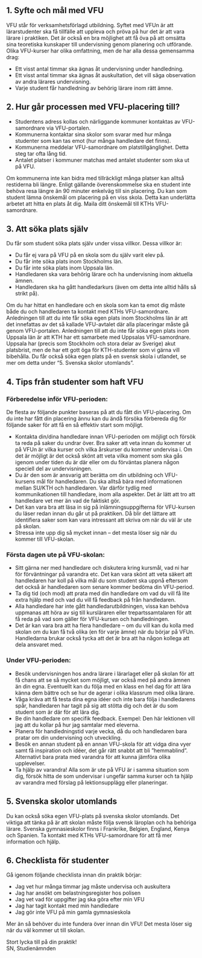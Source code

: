 ## 1. Syfte och mål med VFU

VFU står för verksamhetsförlagd utbildning. Syftet med VFUn är att lärarstudenter ska få tillfälle att uppleva och pröva på hur det är att vara lärare i praktiken. Det är också en bra möjlighet att få öva på att omsätta sina teoretiska kunskaper till undervisning genom planering och utförande.
Olika VFU-kurser har olika omfattning, men de har alla dessa gemensamma drag:

- Ett visst antal timmar ska ägnas åt undervisning under handledning.
- Ett visst antal timmar ska ägnas åt auskultation, det vill säga observation av andra lärares undervisning.
- Varje student får handledning av behörig lärare inom rätt ämne.

## 2. Hur går processen med VFU-placering till?

- Studentens adress kollas och närliggande kommuner kontaktas av VFU-samordnare via VFU-portalen.
- Kommunerna kontaktar sina skolor som svarar med hur många studenter som kan tas emot (hur många handledare det finns).
- Kommunerna meddelar VFU-samordnare om platstillgänglighet. Detta steg tar ofta lång tid.
- Antalet platser i kommuner matchas med antalet studenter som ska ut på VFU.

Om kommunerna inte kan bidra med tillräckligt många platser kan alltså restiderna bli längre. Enligt gällande överenskommelse ska en student inte behöva resa längre än 90 minuter enkelväg till sin placering.
Du kan som student lämna önskemål om placering på en viss skola. Detta kan underlätta arbetet att hitta en plats åt dig. Maila ditt önskemål till KTHs VFU-samordnare.

## 3. Att söka plats själv

Du får som student söka plats själv under vissa villkor. Dessa villkor är:

- Du får ej vara på VFU på en skola som du själv varit elev på.
- Du får inte söka plats inom Stockholms län.
- Du får inte söka plats inom Uppsala län.
- Handledaren ska vara behörig lärare och ha undervisning inom aktuella ämnen.
- Handledaren ska ha gått handledarkurs (även om detta inte alltid hålls så strikt på).

Om du har hittat en handledare och en skola som kan ta emot dig måste både du och handledaren ta kontakt med KTHs VFU-samordnare.
Anledningen till att du inte får söka egen plats inom Stockholms län är att det innefattas av det så kallade VFU-avtalet där alla placeringar måste gå genom VFU-portalen. Anledningen till att du inte får söka egen plats inom Uppsala län är att KTH har ett samarbete med Uppsalas VFU-samordnare. Uppsala har (precis som Stockholm och stora delar av Sverige) akut platsbrist, men de har ett gott öga för KTH-studenter som vi gärna vill bibehålla. Du får också söka egen plats på en svensk skola i utlandet, se mer om detta under “5. Svenska skolor utomlands”.

## 4. Tips från studenter som haft VFU

### Förberedelse inför VFU-perioden:

De flesta av följande punkter baseras på att du fått din VFU-placering. Om du inte har fått din placering ännu kan du ändå försöka förbereda dig för följande saker för att få en så effektiv start som möjligt.

- Kontakta din/dina handledare innan VFU-perioden om möjligt och försök ta reda på saker du undrar över. Bra saker att veta innan du kommer ut på VFUn är vilka kurser och vilka årskurser du kommer undervisa i. Om det är möjligt är det också skönt att veta vilka moment som ska gås igenom under tiden du är där eller om du förväntas planera någon speciell del av undervisningen.
- Du är den som är ansvarig att berätta om din utbildning och VFU-kursens mål för handledaren. Du ska alltså bära med informationen mellan SU/KTH och handledaren. Var därför tydlig med kommunikationen till handledare, inom alla aspekter. Det är lätt att tro att handledare vet mer än vad de faktiskt gör.
- Det kan vara bra att läsa in sig på inlämningsuppgifterna för VFU-kursen du läser redan innan du går ut på praktiken. Då blir det lättare att identifiera saker som kan vara intressant att skriva om när du väl är ute på skolan.
- Stressa inte upp dig så mycket innan – det mesta löser sig när du kommer till VFU-skolan.

### Första dagen ute på VFU-skolan:

- Sitt gärna ner med handledare och diskutera kring kursmål, vad ni har för förväntningar på varandra etc. Det kan vara skönt att veta säkert att handledaren har koll på vilka mål du som student ska uppnå eftersom det också är handledaren som senare kommer bedöma din VFU-period.
- Ta dig tid (och mod) att prata med din handledare om vad du vill få lite extra hjälp med och vad du vill få feedback på från handledaren.
- Alla handledare har inte gått handledarutbildningen, vissa kan behöva uppmanas att höra av sig till kursläraren eller trepartssamtalaren för att få reda på vad som gäller för VFU-kursen och handledningen.
- Det är kan vara bra att ha flera handledare – om du vill kan du kolla med skolan om du kan få två olika (en för varje ämne) när du börjar på VFUn. Handledarna brukar också tycka att det är bra att ha någon kollega att dela ansvaret med.

### Under VFU-perioden:

- Besök undervisningen hos andra lärare i lärarlaget eller på skolan för att få chans att se så mycket som möjligt, var också med på andra ämnen än din egna. Eventuellt kan du följa med en klass en hel dag för att lära känna dem bättre och se hur de agerar i olika klassrum med olika lärare.
- Våga kräva att få testa dina egna idéer och inte bara följa i handledarens spår, handledaren har tagit på sig att stötta dig och det är du som student som är där för att lära dig.
- Be din handledare om specifik feedback. Exempel: Den här lektionen vill jag att du kollar på hur jag samtalar med eleverna.
- Planera för handledningstid varje vecka, då du och handledaren bara pratar om din undervisning och utveckling.
- Besök en annan student på en annan VFU-skola för att vidga dina vyer samt få inspiration och idéer, det går rätt snabbt att bli ”hemmablind”. Alternativt bara prata med varandra för att kunna jämföra olika upplevelser.
- Ta hjälp av varandra! Alla som är ute på VFU är i samma situation som dig, försök hitta de som undervisar i ungefär samma kurser och ta hjälp av varandra med förslag på lektionsupplägg eller planeringar.

## 5. Svenska skolor utomlands

Du kan också söka egen VFU-plats på svenska skolor utomlands. Det viktiga att tänka på är att skolan måste följa svensk läroplan och ha behöriga lärare. Svenska gymnasieskolor finns i Frankrike, Belgien, England, Kenya och Spanien. Ta kontakt med KTHs VFU-samordnare för att få mer information och hjälp.

## 6. Checklista för studenter

Gå igenom följande checklista innan din praktik börjar:

- Jag vet hur många timmar jag måste undervisa och auskultera
- Jag har ansökt om belastningsregister hos polisen
- Jag vet vad för uppgifter jag ska göra efter min VFU
- Jag har tagit kontakt med min handledare
- Jag gör inte VFU på min gamla gymnasieskola

Mer än så behöver du inte fundera över innan din VFU! Det mesta löser sig när du väl kommer ut till skolan.

Stort lycka till på din praktik!  
SN, Studienämnden